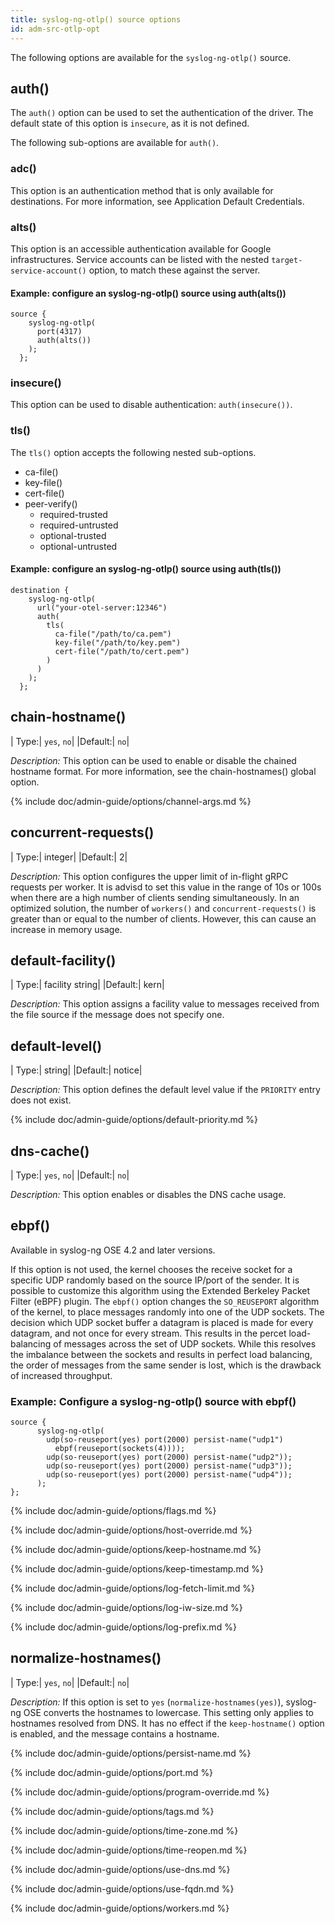 ```yaml
---
title: syslog-ng-otlp() source options
id: adm-src-otlp-opt
---
```


The following options are available for the `syslog-ng-otlp()` source.

## auth()

The `auth()` option can be used to set the authentication of the driver. The default state of this option is `insecure`, as it is not defined.

The following sub-options are available for `auth()`.

### adc()

This option is an authentication method that is only available for destinations. For more information, see Application Default Credentials.

### alts()

This option is an accessible authentication available for Google infrastructures. Service accounts can be listed with the nested `target-service-account()` option, to match these against the server.

#### Example: configure an syslog-ng-otlp() source using auth(alts())

```config
source {
    syslog-ng-otlp(
      port(4317)
      auth(alts())
    );
  };

```

### insecure()

This option can be used to disable authentication: `auth(insecure())`.

### tls()

The `tls()` option accepts the following nested sub-options.
* ca-file()
* key-file()
* cert-file()
* peer-verify()
  * required-trusted
  * required-untrusted
  * optional-trusted
  * optional-untrusted

#### Example: configure an syslog-ng-otlp() source using auth(tls())

```config
destination {
    syslog-ng-otlp(
      url("your-otel-server:12346")
      auth(
        tls(
          ca-file("/path/to/ca.pem")
          key-file("/path/to/key.pem")
          cert-file("/path/to/cert.pem")
        )
      )
    );
  };
```

## chain-hostname()

|   Type:|       `yes`, `no`|
|Default:|              `no`|

*Description:* This option can be used to enable or disable the chained hostname format. For more information, see the chain-hostnames() global option.

{% include doc/admin-guide/options/channel-args.md %}

## concurrent-requests()

|   Type:|       integer|
|Default:|             2|

*Description:* This option configures the upper limit of in-flight gRPC requests per worker. It is advisd to set this value in the range of 10s or 100s when there are a high number of clients sending simultaneously. In an optimized solution, the number of `workers()` and `concurrent-requests()` is greater than or equal to the number of clients. However, this can cause an increase in memory usage.

## default-facility()

|   Type:|       facility string|
|Default:|                  kern|

*Description:* This option assigns a facility value to messages received from the file source if the message does not specify one.

## default-level()

|   Type:|       string|
|Default:|       notice|

*Description:* This option defines the default level value if the `PRIORITY` entry does not exist.

{% include doc/admin-guide/options/default-priority.md %}

## dns-cache()

|   Type:|       `yes`, `no`|
|Default:|              `no`|

*Description:* This option enables or disables the DNS cache usage.

## ebpf()

Available in syslog-ng OSE 4.2 and later versions.

If this option is not used, the kernel chooses the receive socket for a specific UDP randomly based on the source IP/port of the sender. It is possible to customize this algorithm using the Extended Berkeley Packet Filter (eBPF) plugin. The `ebpf()` option changes the `SO_REUSEPORT` algorithm of the kernel, to place messages randomly into one of the UDP sockets. The decision which UDP socket buffer a datagram is placed is made for every datagram, and not once for every stream. This results in the percet load-balancing of messages across the set of UDP sockets. While this resolves the imbalance between the sockets and results in perfect load balancing, the order of messages from the same sender is lost, which is the drawback of increased throughput.

### Example: Configure a syslog-ng-otlp() source with ebpf()

```config
source {
      syslog-ng-otlp(
        udp(so-reuseport(yes) port(2000) persist-name("udp1")
          ebpf(reuseport(sockets(4))));
        udp(so-reuseport(yes) port(2000) persist-name("udp2"));
        udp(so-reuseport(yes) port(2000) persist-name("udp3"));
        udp(so-reuseport(yes) port(2000) persist-name("udp4"));
      );
};
```

{% include doc/admin-guide/options/flags.md %}

{% include doc/admin-guide/options/host-override.md %}

{% include doc/admin-guide/options/keep-hostname.md %}

{% include doc/admin-guide/options/keep-timestamp.md %}

{% include doc/admin-guide/options/log-fetch-limit.md %}

{% include doc/admin-guide/options/log-iw-size.md %}

{% include doc/admin-guide/options/log-prefix.md %}

## normalize-hostnames()

|   Type:|       `yes`, `no`|
|Default:|              `no`|

*Description:* If this option is set to `yes` (`normalize-hostnames(yes)`), syslog-ng OSE converts the hostnames to lowercase. This setting only applies to hostnames resolved from DNS. It has no effect if the `keep-hostname()` option is enabled, and the message contains a hostname.

{% include doc/admin-guide/options/persist-name.md %}

{% include doc/admin-guide/options/port.md %}

{% include doc/admin-guide/options/program-override.md %}

{% include doc/admin-guide/options/tags.md %}

{% include doc/admin-guide/options/time-zone.md %}

{% include doc/admin-guide/options/time-reopen.md %}

{% include doc/admin-guide/options/use-dns.md %}

{% include doc/admin-guide/options/use-fqdn.md %}

{% include doc/admin-guide/options/workers.md %}
